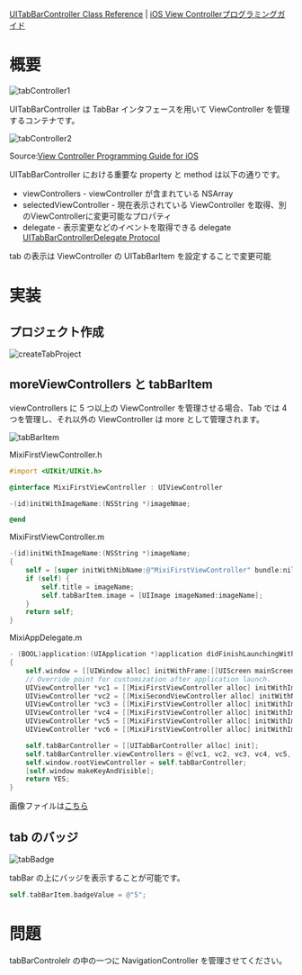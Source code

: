 [UITabBarController Class Reference](http://developer.apple.com/library/ios/#documentation/uikit/reference/UITabBarController_Class/Reference/Reference.html) | [iOS View Controllerプログラミングガイド](https://www.google.co.jp/url?sa=t&rct=j&q=&esrc=s&source=web&cd=1&cad=rja&ved=0CDMQFjAA&url=http%3A%2F%2Fdeveloper.apple.com%2Fjp%2Fdevcenter%2Fios%2Flibrary%2Fdocumentation%2FViewControllerPGforiPhoneOS.pdf&ei=UGlnUYi7K87ykAXXiYCQAQ&usg=AFQjCNGdaDn2IS1bJpHD08rsGEroiXr9RQ&sig2=qKCoJdJvpNipFuAD2NXfQw&bvm=bv.45107431,d.dGI)

# 概要

![tabController1](https://raw.github.com/mixi-inc/iOSTraining/master/Doc/Images/2.2/tabController1.png)

UITabBarController は TabBar インタフェースを用いて ViewController を管理するコンテナです。

![tabController2](https://raw.github.com/mixi-inc/iOSTraining/master/Doc/Images/2.2/tabController2.png)

Source:[View Controller Programming Guide for iOS](http://developer.apple.com/library/ios/featuredarticles/ViewControllerPGforiPhoneOS/ViewControllerPGforiOS.pdf)

UITabBarController における重要な property と method は以下の通りです。

- viewControllers - viewController が含まれている NSArray
- selectedViewController - 現在表示されている ViewController を取得、別のViewControllerに変更可能なプロパティ
- delegate - 表示変更などのイベントを取得できる delegate
[UITabBarControllerDelegate Protocol](http://developer.apple.com/library/ios/documentation/uikit/reference/UITabBarControllerDelegate_Protocol/UITabBarControllerDelegate_Protocol.pdf)

tab の表示は ViewController の UITabBarItem を設定することで変更可能

# 実装
## プロジェクト作成
![createTabProject](https://raw.github.com/mixi-inc/iOSTraining/master/Doc/Images/2.2/createTabProject.png)

## moreViewControllers と tabBarItem
viewControllers に 5 つ以上の ViewController を管理させる場合、Tab では 4 つを管理し、それ以外の ViewController は more として管理されます。

![tabBarItem](https://raw.github.com/mixi-inc/iOSTraining/master/Doc/Images/2.2/tabBarItem.png)

MixiFirstViewController.h
```objective-c
#import <UIKit/UIKit.h>

@interface MixiFirstViewController : UIViewController

-(id)initWithImageName:(NSString *)imageNmae;

@end
```

MixiFirstViewController.m
```objective-c
-(id)initWithImageName:(NSString *)imageName;
{
    self = [super initWithNibName:@"MixiFirstViewController" bundle:nil];
    if (self) {
        self.title = imageName;
        self.tabBarItem.image = [UIImage imageNamed:imageName];
    }
    return self;
}
```

MixiAppDelegate.m
```objective-c
- (BOOL)application:(UIApplication *)application didFinishLaunchingWithOptions:(NSDictionary *)launchOptions
{
    self.window = [[UIWindow alloc] initWithFrame:[[UIScreen mainScreen] bounds]];
    // Override point for customization after application launch.
    UIViewController *vc1 = [[MixiFirstViewController alloc] initWithImageName:@"first"];
    UIViewController *vc2 = [[MixiSecondViewController alloc] initWithNibName:@"MixiSecondViewController" bundle:nil];
    UIViewController *vc3 = [[MixiFirstViewController alloc] initWithImageName:@"third"];
    UIViewController *vc4 = [[MixiFirstViewController alloc] initWithImageName:@"fourth"];
    UIViewController *vc5 = [[MixiFirstViewController alloc] initWithImageName:@"fifth"];
    UIViewController *vc6 = [[MixiFirstViewController alloc] initWithImageName:@"sixth"];

    self.tabBarController = [[UITabBarController alloc] init];
    self.tabBarController.viewControllers = @[vc1, vc2, vc3, vc4, vc5, vc6];
    self.window.rootViewController = self.tabBarController;
    [self.window makeKeyAndVisible];
    return YES;
}
```

画像ファイルは[こちら](https://github.com/mixi-inc/iOSTraining/tree/master/SampleProjects/2.2/MixiTabSample/MixiTabSample)

## tab のバッジ
![tabBadge](https://raw.github.com/mixi-inc/iOSTraining/master/Doc/Images/2.2/tabBadge.png)

tabBar の上にバッジを表示することが可能です。

```objective-c
self.tabBarItem.badgeValue = @"5";
```

# 問題
tabBarControlelr の中の一つに NavigationController を管理させてください。